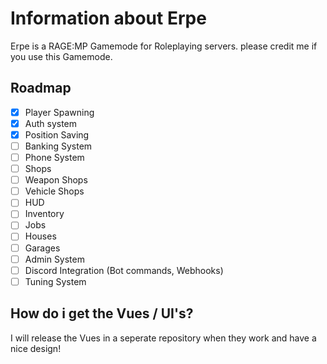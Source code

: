 # Information about Erpe

Erpe is a RAGE:MP Gamemode for Roleplaying servers. please credit me if you use this Gamemode.

## Roadmap
- [x] Player Spawning
- [x] Auth system
- [x] Position Saving
- [ ] Banking System
- [ ] Phone System
- [ ] Shops
- [ ] Weapon Shops
- [ ] Vehicle Shops
- [ ] HUD
- [ ] Inventory
- [ ] Jobs
- [ ] Houses
- [ ] Garages
- [ ] Admin System
- [ ] Discord Integration (Bot commands, Webhooks)
- [ ] Tuning System

## How do i get the Vues / UI's?
I will release the Vues in a seperate repository when they work and have a nice design!